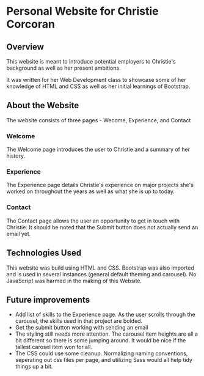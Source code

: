# Personal Website for Christie Corcoran
## Overview
This website is meant to introduce potential employers to Christie's background as well as her present ambitions.  

It was written for her Web Development class to showcase some of her knowledge of HTML and CSS as well as her initial learnings of Bootstrap.  

## About the Website
The website consists of three pages - Wecome, Experience, and Contact

### Welcome
The Welcome page introduces the user to Christie and a summary of her history.  

### Experience
The Experience page details Christie's experience on major projects she's worked on throughout the years as well as what she is up to today.  

### Contact
The Contact page allows the user an opportunity to get in touch with Christie.  It should be noted that the Submit button does not actually send an email yet.  

## Technologies Used
This website was build using HTML and CSS.  Bootstrap was also imported and is used in several instances (general default theming and carousel).  No JavaScript was harmed in the making of this Website.  

## Future improvements
- Add list of skills to the Experience page.  As the user scrolls through the carousel, the skills used in that project are bolded.  
- Get the submit button working with sending an email  
- The styling still needs more attention.  The carousel item heights are all a bit different so there is some jumping around.  It would be nice if the tallest carosel item won for all.  
- The CSS could use some cleanup.  Normalizing naming conventions, seperating out css files per page, and utilizing Sass would all help tidy things up a bit.  